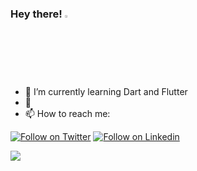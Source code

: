 ### Hey there! <img src="https://camo.githubusercontent.com/35d3d11359a49bf12aebb834cc13fd81b95eff4e/68747470733a2f2f6d656469612e67697068792e636f6d2f6d656469612f6876524a434c467a6361737252346961377a2f67697068792e676966" height="2.5%" width="2.5%"></h1>




- 🔭 I’m currently learning Dart and Flutter
- 🌱
- 📫 How to reach me: 

[![Follow on Twitter](https://img.shields.io/badge/--twitter?label=Twitter&logo=Twitter&style=social)](https://twitter.com/Syam_gith)
[![Follow on Linkedin](https://img.shields.io/badge/--linkedin?label=Linkedin&logo=linkedin&style=social)](https://www.linkedin.com/in/syamgith/)

![](https://github-readme-stats.vercel.app/api?username=syamgith&count_private=true&theme=dark&show_icons=true)
